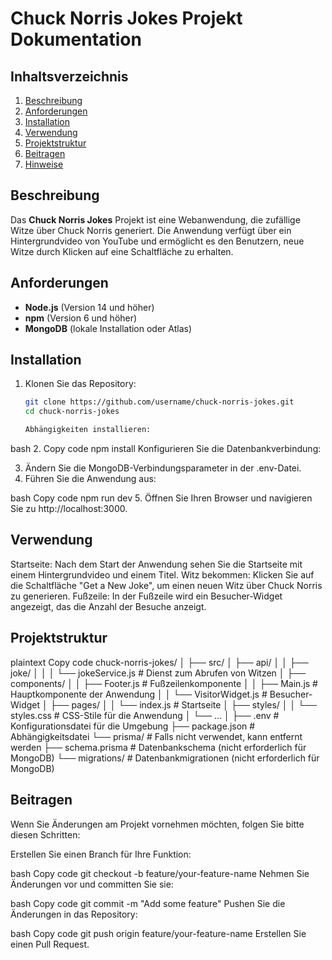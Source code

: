 # Chuck Norris Jokes Projekt Dokumentation

## Inhaltsverzeichnis
1. [Beschreibung](#beschreibung)
2. [Anforderungen](#anforderungen)
3. [Installation](#installation)
4. [Verwendung](#verwendung)
5. [Projektstruktur](#projektstruktur)
6. [Beitragen](#beitragen)
7. [Hinweise](#hinweise)

## Beschreibung
Das **Chuck Norris Jokes** Projekt ist eine Webanwendung, die zufällige Witze über Chuck Norris generiert. Die Anwendung verfügt über ein Hintergrundvideo von YouTube und ermöglicht es den Benutzern, neue Witze durch Klicken auf eine Schaltfläche zu erhalten.

## Anforderungen
- **Node.js** (Version 14 und höher)
- **npm** (Version 6 und höher)
- **MongoDB** (lokale Installation oder Atlas)

## Installation
1. Klonen Sie das Repository:
   ```bash
   git clone https://github.com/username/chuck-norris-jokes.git
   cd chuck-norris-jokes

   Abhängigkeiten installieren:

bash
2. Copy code
npm install
Konfigurieren Sie die Datenbankverbindung:

3. Ändern Sie die MongoDB-Verbindungsparameter in der .env-Datei.
4. Führen Sie die Anwendung aus:

bash
Copy code
npm run dev
5. Öffnen Sie Ihren Browser und navigieren Sie zu http://localhost:3000.

## Verwendung
Startseite: Nach dem Start der Anwendung sehen Sie die Startseite mit einem Hintergrundvideo und einem Titel.
Witz bekommen: Klicken Sie auf die Schaltfläche "Get a New Joke", um einen neuen Witz über Chuck Norris zu generieren.
Fußzeile: In der Fußzeile wird ein Besucher-Widget angezeigt, das die Anzahl der Besuche anzeigt.

## Projektstruktur
plaintext
Copy code
chuck-norris-jokes/
│
├── src/
│   ├── api/
│   │   ├── joke/
│   │   │   └── jokeService.js   # Dienst zum Abrufen von Witzen
│   ├── components/
│   │   ├── Footer.js              # Fußzeilenkomponente
│   │   ├── Main.js                # Hauptkomponente der Anwendung
│   │   └── VisitorWidget.js       # Besucher-Widget
│   ├── pages/
│   │   └── index.js               # Startseite
│   ├── styles/
│   │   └── styles.css             # CSS-Stile für die Anwendung
│   └── ...
│
├── .env                           # Konfigurationsdatei für die Umgebung
├── package.json                   # Abhängigkeitsdatei
└── prisma/                        # Falls nicht verwendet, kann entfernt werden
    ├── schema.prisma             # Datenbankschema (nicht erforderlich für MongoDB)
    └── migrations/                # Datenbankmigrationen (nicht erforderlich für MongoDB)
    
## Beitragen
Wenn Sie Änderungen am Projekt vornehmen möchten, folgen Sie bitte diesen Schritten:

Erstellen Sie einen Branch für Ihre Funktion:

bash
Copy code
git checkout -b feature/your-feature-name
Nehmen Sie Änderungen vor und committen Sie sie:

bash
Copy code
git commit -m "Add some feature"
Pushen Sie die Änderungen in das Repository:

bash
Copy code
git push origin feature/your-feature-name
Erstellen Sie einen Pull Request.
